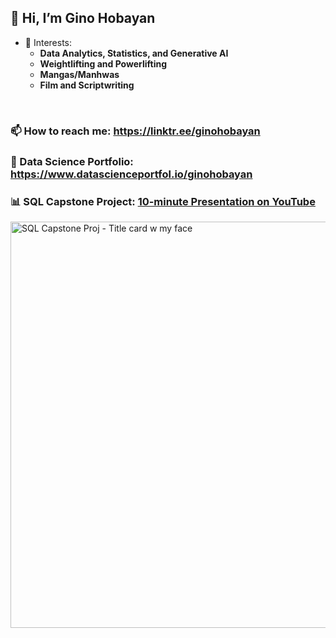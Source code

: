 ## 👋 Hi, I’m Gino Hobayan

- 👀 Interests:
  - **Data Analytics, Statistics, and Generative AI**
  - **Weightlifting and Powerlifting**
  - **Mangas/Manhwas**
  - **Film and Scriptwriting**

<br>

### 📫 How to reach me: https://linktr.ee/ginohobayan

### 💼 Data Science Portfolio: https://www.datascienceportfol.io/ginohobayan

### 📊 SQL Capstone Project: [10-minute Presentation on YouTube](https://youtu.be/DYzXV9tT7Ys?si=LA3mt1gthwDurzIW)

<img width="650" alt="SQL Capstone Proj - Title card w my face" src="https://github.com/Gino-Freud-Hobayan/Gino-Freud-Hobayan/assets/117270964/649f1637-2b43-4bb9-8075-b70687fee144">



<!---
Gino-Freud-Hobayan/Gino-Freud-Hobayan is a ✨ special ✨ repository because its `README.md` (this file) appears on your GitHub profile.
You can click the Preview link to take a look at your changes.
--->

